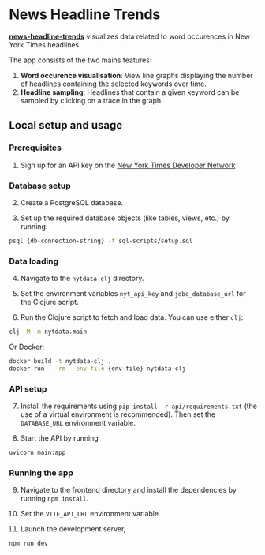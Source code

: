 # News Headline Trends

[**news-headline-trends**](https://news-headline-trends.vercel.app) visualizes data related to word occurences in New York Times headlines. 

The app consists of the two mains features:
1. **Word occurence visualisation**: View line graphs displaying the number of headlines containing the selected keywords over time.
2. **Headline sampling**: Headlines that contain a given keyword can be sampled by clicking on a trace in the graph.

## Local setup and usage

### Prerequisites

1. Sign up for an API key on the [New York Times Developer Network](https://developer.nytimes.com)

### Database setup

2. Create a PostgreSQL database.

3. Set up the required database objects (like tables, views, etc.) by running: 

```bash 
psql {db-connection-string} -f sql-scripts/setup.sql 
```

### Data loading

4. Navigate to the `nytdata-clj` directory.

5. Set the environment variables `nyt_api_key` and `jdbc_database_url` for the Clojure script.

6. Run the Clojure script to fetch and load data. You can use either `clj`:

```bash 
clj -M -m nytdata.main
```

Or Docker:

```bash
docker build -t nytdata-clj .
docker run  --rm --env-file {env-file} nytdata-clj
```

### API setup

7. Install the requirements using `pip install -r api/requirements.txt` (the use of a virtual environment is recommended). Then set the `DATABASE_URL` environment variable.

8. Start the API by running

```bash
uvicorn main:app
```

### Running the app

9. Navigate to the frontend directory and install the dependencies by running `npm install`.

10. Set the `VITE_API_URL` environment variable.

10. Launch the development server,

```bash
npm run dev
```